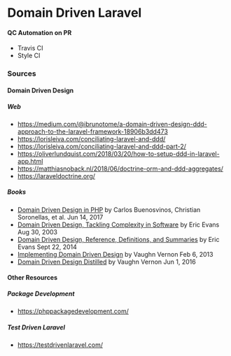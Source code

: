 # Domain Driven Laravel

#### QC Automation on PR

- Travis CI
- Style CI

### Sources

#### Domain Driven Design

##### Web

- https://medium.com/@ibrunotome/a-domain-driven-design-ddd-approach-to-the-laravel-framework-18906b3dd473
- https://lorisleiva.com/conciliating-laravel-and-ddd/
- https://lorisleiva.com/conciliating-laravel-and-ddd-part-2/
- https://oliverlundquist.com/2018/03/20/how-to-setup-ddd-in-laravel-app.html
- https://matthiasnoback.nl/2018/06/doctrine-orm-and-ddd-aggregates/
- https://laraveldoctrine.org/

##### Books

- [Domain Driven Design in PHP](https://www.amazon.com/Domain-Driven-Design-PHP-Carlos-Buenosvinos/dp/1787284948) by Carlos Buenosvinos, Christian Soronellas, et al. Jun 14, 2017
- [Domain Driven Design, Tackling Complexity in Software](https://www.amazon.com/Domain-Driven-Design-Tackling-Complexity-Software/dp/0321125215) by Eric Evans Aug 30, 2003
- [Domain Driven Design, Reference, Definitions, and Summaries](https://www.amazon.com/Domain-Driven-Design-Reference-Definitions-Summaries/dp/1457501198) by Eric Evans Sept 22, 2014
- [Implementing Domain Driven Design](https://www.amazon.com/Implementing-Domain-Driven-Design-Vaughn-Vernon-ebook/dp/B00BCLEBN8) by Vaughn Vernon Feb 6, 2013
- [Domain Driven Design Distilled](https://www.amazon.com/Domain-Driven-Design-Distilled-Vaughn-Vernon-ebook/dp/B01JJSGE5S) by Vaughn Vernon Jun 1, 2016

#### Other Resources

##### Package Development
 
- https://phppackagedevelopment.com/

##### Test Driven Laravel

- https://testdrivenlaravel.com/
